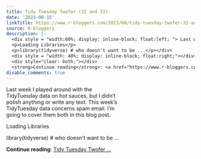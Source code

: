 ```yaml
---
title: Tidy Tuesday Twofer (32 and 33)
date: '2023-08-15'
linkTitle: https://www.r-bloggers.com/2023/08/tidy-tuesday-twofer-32-and-33/
source: R-bloggers
description: |-
  <div style = "width:60%; display: inline-block; float:left; "> Last week I played around with the TidyTuesday data on hot sauces, but I didn’t polish anything or write any text. This week’s TidyTuesday data concerns spam email. I’m going to cover them both in this blog post.</p>
  <p>Loading Libraries</p>
  <p>library(tidyverse) # who doesn't want to be ...</p></div>
  <div style = "width: 40%; display: inline-block; float:right;"></div>
  <div style="clear: both;"></div>
  <strong>Continue reading</strong>: <a href="https://www.r-bloggers.com/2023/08/tidy-tuesday-twofer-32-and-33/">Tidy Tuesday Twofer  ...
disable_comments: true
---
```

<div style = "width:60%; display: inline-block; float:left; "> Last week I played around with the TidyTuesday data on hot sauces, but I didn’t polish anything or write any text. This week’s TidyTuesday data concerns spam email. I’m going to cover them both in this blog post.</p>
<p>Loading Libraries</p>
<p>library(tidyverse) # who doesn't want to be ...</p></div>
<div style = "width: 40%; display: inline-block; float:right;"></div>
<div style="clear: both;"></div>
<strong>Continue reading</strong>: <a href="https://www.r-bloggers.com/2023/08/tidy-tuesday-twofer-32-and-33/">Tidy Tuesday Twofer  ...